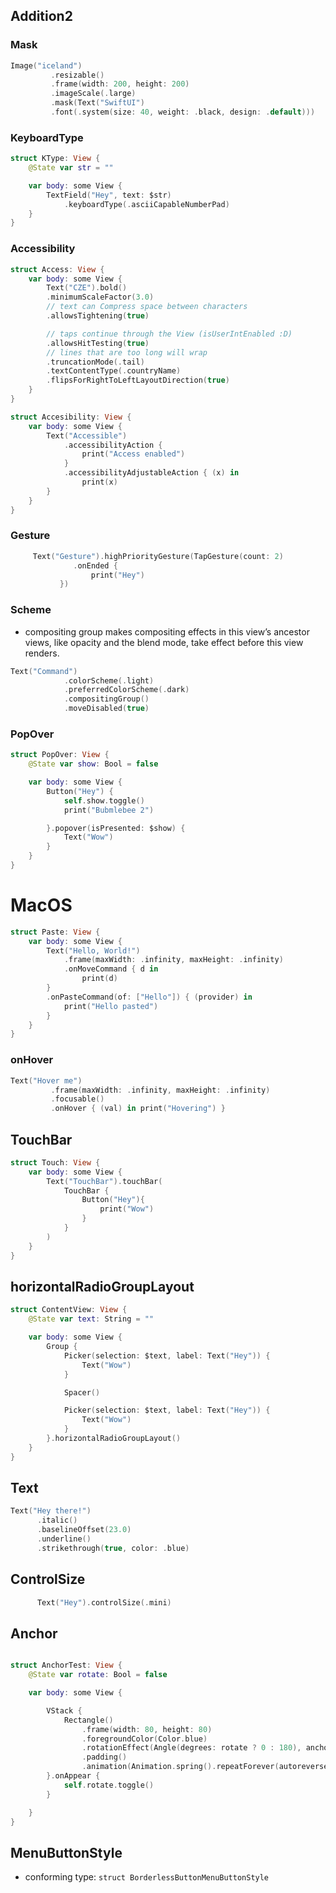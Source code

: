 ## Addition2

### Mask
```swift
Image("iceland")
         .resizable()
         .frame(width: 200, height: 200)
         .imageScale(.large)
         .mask(Text("SwiftUI")
         .font(.system(size: 40, weight: .black, design: .default)))
```

### KeyboardType
```swift
struct KType: View {
    @State var str = ""

    var body: some View {
        TextField("Hey", text: $str)
            .keyboardType(.asciiCapableNumberPad)
    }
}
```

### Accessibility
```swift
struct Access: View {
    var body: some View {
        Text("CZE").bold()
        .minimumScaleFactor(3.0)
        // text can Compress space between characters
        .allowsTightening(true)

        // taps continue through the View (isUserIntEnabled :D)
        .allowsHitTesting(true)
        // lines that are too long will wrap
        .truncationMode(.tail)
        .textContentType(.countryName)
        .flipsForRightToLeftLayoutDirection(true)
    }
}
```

```swift
struct Accesibility: View {
    var body: some View {
        Text("Accessible")
            .accessibilityAction {
                print("Access enabled")
            }
            .accessibilityAdjustableAction { (x) in
                print(x)
        }
    }
}
```

### Gesture
```swift
     Text("Gesture").highPriorityGesture(TapGesture(count: 2)
              .onEnded {
                  print("Hey")
           })
```

### Scheme
* compositing group makes compositing effects in this view’s ancestor views, like opacity and the blend mode, take effect before this view renders.
```swift
Text("Command")
            .colorScheme(.light)
            .preferredColorScheme(.dark)
            .compositingGroup()
            .moveDisabled(true)
```

### PopOver
```swift
struct PopOver: View {
    @State var show: Bool = false

    var body: some View {
        Button("Hey") {
            self.show.toggle()
            print("Bubmlebee 2")

        }.popover(isPresented: $show) {
            Text("Wow")
        }
    }
}
```



# MacOS
```swift
struct Paste: View {
    var body: some View {
        Text("Hello, World!")
            .frame(maxWidth: .infinity, maxHeight: .infinity)
            .onMoveCommand { d in
                print(d)
        }
        .onPasteCommand(of: ["Hello"]) { (provider) in
            print("Hello pasted")
        }
    }
}
```


### onHover
```swift
Text("Hover me")
         .frame(maxWidth: .infinity, maxHeight: .infinity)
         .focusable()
         .onHover { (val) in print("Hovering") }
```

## TouchBar
```swift
struct Touch: View {
    var body: some View {
        Text("TouchBar").touchBar(
            TouchBar {
                Button("Hey"){
                    print("Wow")
                }
            }
        )
    }
}
```


## horizontalRadioGroupLayout

```swift
struct ContentView: View {
    @State var text: String = ""

    var body: some View {
        Group {
            Picker(selection: $text, label: Text("Hey")) {
                Text("Wow")
            }

            Spacer()

            Picker(selection: $text, label: Text("Hey")) {
                Text("Wow")
            }
        }.horizontalRadioGroupLayout()
    }
}
```


## Text
```swift
Text("Hey there!")
      .italic()
      .baselineOffset(23.0)
      .underline()
      .strikethrough(true, color: .blue)
```

## ControlSize
```swift
      Text("Hey").controlSize(.mini)
```

## Anchor
```swift

struct AnchorTest: View {
    @State var rotate: Bool = false

    var body: some View {

        VStack {
            Rectangle()
                .frame(width: 80, height: 80)
                .foregroundColor(Color.blue)
                .rotationEffect(Angle(degrees: rotate ? 0 : 180), anchor: .topLeading)
                .padding()
                .animation(Animation.spring().repeatForever(autoreverses: true))
        }.onAppear {
            self.rotate.toggle()
        }

    }
}
```

## MenuButtonStyle
* conforming type: ```struct BorderlessButtonMenuButtonStyle```
